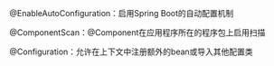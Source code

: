 
@EnableAutoConfiguration：启用Spring Boot的自动配置机制

@ComponentScan：@Component在应用程序所在的程序包上启用扫描

@Configuration：允许在上下文中注册额外的bean或导入其他配置类